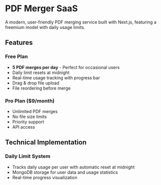 # PDF Merger SaaS

A modern, user-friendly PDF merging service built with Next.js, featuring a freemium model with daily usage limits.

## Features

### Free Plan
- **5 PDF merges per day** - Perfect for occasional users
- Daily limit resets at midnight
- Real-time usage tracking with progress bar
- Drag & drop file upload
- File reordering before merge

### Pro Plan ($9/month)
- Unlimited PDF merges
- No file size limits
- Priority support
- API access

## Technical Implementation

### Daily Limit System
- Tracks daily usage per user with automatic reset at midnight
- MongoDB storage for user data and usage statistics
- Real-time progress visualization